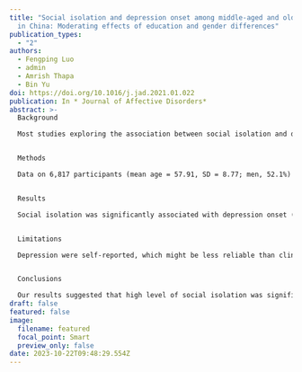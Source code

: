 ```yaml
---
title: "Social isolation and depression onset among middle-aged and older adults
  in China: Moderating effects of education and gender differences"
publication_types:
  - "2"
authors:
  - Fengping Luo
  - admin
  - Amrish Thapa
  - Bin Yu
doi: https://doi.org/10.1016/j.jad.2021.01.022
publication: In * Journal of Affective Disorders*
abstract: >-
  Background

  Most studies exploring the association between social isolation and depression tend to focus on Western countries. The primary aim of this longitudinal study was to examine the association between social isolation and depression onset among middle-aged and older adults in China.


  Methods

  Data on 6,817 participants (mean age = 57.91, SD = 8.77; men, 52.1%) from the first and fourth waves of the China Health and Retirement Longitudinal Study (CHARLS) were analyzed. Binary logistic regressions were used to evaluate the association between social isolation and depression onset. The moderating effects of socioeconomic status (education) and gender differences were also examined.


  Results

  Social isolation was significantly associated with depression onset (OR = 1.24, 95% CI = 1.10–1.41). Compared to men with lower education (OR = 0.97, 95% CI = 0.77–1.23), those with higher education (OR = 1.91, 95% CI = 1.40–2.60) exhibited a greater association between social isolation and depression onset. Moderating effect of education was not found for women.


  Limitations

  Depression were self-reported, which might be less reliable than clinical interview.


  Conclusions

  Our results suggested that high level of social isolation was significantly associated with a higher incidence of depression among middle-aged and older adults in China. Education played a moderating role in this association for men rather than women.
draft: false
featured: false
image:
  filename: featured
  focal_point: Smart
  preview_only: false
date: 2023-10-22T09:48:29.554Z
---
```

